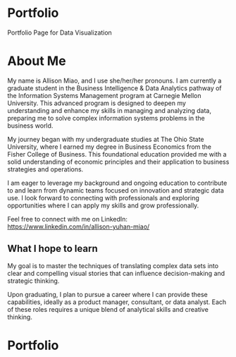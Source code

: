 # Portfolio
Portfolio Page for Data Visualization

# About Me
My name is Allison Miao, and I use she/her/her pronouns. I am currently a graduate student in the Business Intelligence & Data Analytics pathway of the Information Systems Management program at Carnegie Mellon University. This advanced program is designed to deepen my understanding and enhance my skills in managing and analyzing data, preparing me to solve complex information systems problems in the business world.

My journey began with my undergraduate studies at The Ohio State University, where I earned my degree in Business Economics from the Fisher College of Business. This foundational education provided me with a solid understanding of economic principles and their application to business strategies and operations.

I am eager to leverage my background and ongoing education to contribute to and learn from dynamic teams focused on innovation and strategic data use. I look forward to connecting with professionals and exploring opportunities where I can apply my skills and grow professionally.

Feel free to connect with me on LinkedIn: https://www.linkedin.com/in/allison-yuhan-miao/

## What I hope to learn
My goal is to master the techniques of translating complex data sets into clear and compelling visual stories that can influence decision-making and strategic thinking. 

Upon graduating, I plan to pursue a career where I can provide these capabilities, ideally as a product manager, consultant, or data analyst. Each of these roles requires a unique blend of analytical skills and creative thinking.

# Portfolio
